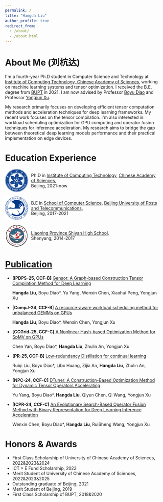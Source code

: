 ```yaml
---
permalink: /
title: "Hangda Liu"
author_profile: true
redirect_from: 
  - /about/
  - /about.html
---
```


# About Me (刘杭达)
I'm a fourth-year Ph.D student in Computer Science and Technology at [Institute of Computing Technology, Chinese Academy of Sciences](http://www.ict.cas.cn/), working on machine learning systems and tensor optimization. I received the B.E. degree from [BUPT](https://www.bupt.edu.cn) in 2021. I am now advised by Professor [Boyu Diao](https://people.ucas.edu.cn/~bydiao) and Professor [Yongjun Xu](https://www.ict.ac.cn/sourcedb/cn/jssrck/200909/t20090917_2496751.html). 

My research primarily focuses on developing efficient tensor computation methods and acceleration techniques for deep learning frameworks. My recent work focuses on the tensor compilation. I'm also interested in workload scheduling optimization for GPU computing and operator fusion techniques for inference acceleration. My research aims to bridge the gap between theoretical deep learning models performance and their practical implementation on edge devices.

# Education Experience

<div style="display: flex; align-items: center; margin-bottom: 15px;">
  <img src="images/ucas.png" alt="" style="width:75px; height:75px; margin-right:10px;" />
  <div>
    Ph.D in <a href="http://www.ict.cas.cn">Institute of Computing Technology</a>, 
    <a href="http://www.cas.cn">Chinese Academy of Sciences</a>,<br>
    Beijing, 2021-now
  </div>
</div>

<div style="display: flex; align-items: center; margin-bottom: 15px;">
  <img src="images/bupt.png" alt="" style="width:75px; height:75px; margin-right:10px;" />
  <div>
    B.E in <a href="https://scs.bupt.edu.cn">School of Computer Science</a>, 
    <a href="https://www.bupt.edu.cn/">Beijing University of Posts and Telecommunications</a>,<br>
    Beijing, 2017-2021
  </div>
</div>

<div style="display: flex; align-items: center; margin-bottom: 15px;">
  <img src="images/lnssyzx.png" alt="" style="width:75px; height:75px; margin-right:10px;" />
  <div>
    <a href="http://www.lnsyzx.com/">Liaoning Province Shiyan High School</a>,<br>
    Shenyang, 2014-2017
  </div>
</div>




# [Publication](https://jerryhdliu.github.io/publications/)

- **[IPDPS-25, CCF-B]** [Gensor: A Graph-based Construction Tensor Compilation Method for Deep Learning](https://arxiv.org/pdf/2502.11407)

    **Hangda Liu**, Boyu Diao*, Yu Yang, Wenxin Chen, Xiaohui Peng, Yongjun Xu


- **[CompJ-24, CCF-B]** [A resource-aware workload scheduling method for unbalanced GEMMs on GPUs](https://academic.oup.com/comjnl/article-abstract/68/3/273/7841854)

    **Hangda Liu**, Boyu Diao*, Wenxin Chen, Yongjun Xu

- **[CCGrid-25, CCF-C]** [A Nonlinear Hash-based Optimization Method for SpMV on GPUs](https://arxiv.org/abs/2504.08860)

    Chen Yan, Boyu Diao*, **Hangda Liu**, Zhulin An, Yongjun Xu

- **[PR-25, CCF-B]** [Low-redundancy Distillation for continual learning](https://www.sciencedirect.com/science/article/abs/pii/S0031320325003723)

    Ruiqi Liu, Boyu Diao*, Libo Huang, Zijia An, **Hangda Liu**, Zhulin An, Yongjun Xu

- **[NPC-24, CCF-C]** [DTuner: A Construction-Based Optimization Method for Dynamic Tensor Operators Accelerating](https://link.springer.com/chapter/10.1007/978-981-96-2830-8_5)

    Yu Yang, Boyu Diao*, **Hangda Liu**, Qiyun Chen, Qi Wang, Yongjun Xu

- **[ICPR-24, CCF-C]** [An Evolutionary Search-Based Operator Fusion Method with Binary Representation for Deep Learning Inference Acceleration](https://link.springer.com/chapter/10.1007/978-3-031-78172-8_3)

    Wenxin Chen, Boyu Diao*, **Hangda Liu**, RuiSheng Wang, Yongjun Xu

# Honors & Awards

-  First Class Scholarship of University of Chinese Academy of Sciences, 2022&2023&2024
-  ICT × E Fund Scholarship, 2022
-  Merit Student of University of Chinese Academy of Sciences, 2022&2023&2025
-  Outstanding graduate of Beijing, 2021
-  Merit Student of Beijing, 2019
-  First Class Scholarship of BUPT, 2018&2020